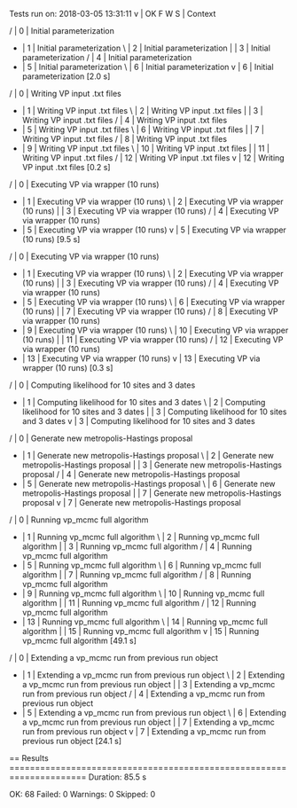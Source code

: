 Tests run on: 2018-03-05 13:31:11
v | OK F W S | Context
/ |  0       | Initial parameterization- |  1       | Initial parameterization\ |  2       | Initial parameterization| |  3       | Initial parameterization/ |  4       | Initial parameterization- |  5       | Initial parameterization\ |  6       | Initial parameterizationv |  6       | Initial parameterization [2.0 s]
/ |  0       | Writing VP input .txt files- |  1       | Writing VP input .txt files\ |  2       | Writing VP input .txt files| |  3       | Writing VP input .txt files/ |  4       | Writing VP input .txt files- |  5       | Writing VP input .txt files\ |  6       | Writing VP input .txt files| |  7       | Writing VP input .txt files/ |  8       | Writing VP input .txt files- |  9       | Writing VP input .txt files\ | 10       | Writing VP input .txt files| | 11       | Writing VP input .txt files/ | 12       | Writing VP input .txt filesv | 12       | Writing VP input .txt files [0.2 s]
/ |  0       | Executing VP via wrapper (10 runs)- |  1       | Executing VP via wrapper (10 runs)\ |  2       | Executing VP via wrapper (10 runs)| |  3       | Executing VP via wrapper (10 runs)/ |  4       | Executing VP via wrapper (10 runs)- |  5       | Executing VP via wrapper (10 runs)v |  5       | Executing VP via wrapper (10 runs) [9.5 s]
/ |  0       | Executing VP via wrapper (10 runs)- |  1       | Executing VP via wrapper (10 runs)\ |  2       | Executing VP via wrapper (10 runs)| |  3       | Executing VP via wrapper (10 runs)/ |  4       | Executing VP via wrapper (10 runs)- |  5       | Executing VP via wrapper (10 runs)\ |  6       | Executing VP via wrapper (10 runs)| |  7       | Executing VP via wrapper (10 runs)/ |  8       | Executing VP via wrapper (10 runs)- |  9       | Executing VP via wrapper (10 runs)\ | 10       | Executing VP via wrapper (10 runs)| | 11       | Executing VP via wrapper (10 runs)/ | 12       | Executing VP via wrapper (10 runs)- | 13       | Executing VP via wrapper (10 runs)v | 13       | Executing VP via wrapper (10 runs) [0.3 s]
/ |  0       | Computing likelihood for 10 sites and 3 dates- |  1       | Computing likelihood for 10 sites and 3 dates\ |  2       | Computing likelihood for 10 sites and 3 dates| |  3       | Computing likelihood for 10 sites and 3 datesv |  3       | Computing likelihood for 10 sites and 3 dates
/ |  0       | Generate new metropolis-Hastings proposal - |  1       | Generate new metropolis-Hastings proposal \ |  2       | Generate new metropolis-Hastings proposal | |  3       | Generate new metropolis-Hastings proposal / |  4       | Generate new metropolis-Hastings proposal - |  5       | Generate new metropolis-Hastings proposal \ |  6       | Generate new metropolis-Hastings proposal | |  7       | Generate new metropolis-Hastings proposal v |  7       | Generate new metropolis-Hastings proposal 
/ |  0       | Running vp_mcmc full algorithm- |  1       | Running vp_mcmc full algorithm\ |  2       | Running vp_mcmc full algorithm| |  3       | Running vp_mcmc full algorithm/ |  4       | Running vp_mcmc full algorithm- |  5       | Running vp_mcmc full algorithm\ |  6       | Running vp_mcmc full algorithm| |  7       | Running vp_mcmc full algorithm/ |  8       | Running vp_mcmc full algorithm- |  9       | Running vp_mcmc full algorithm\ | 10       | Running vp_mcmc full algorithm| | 11       | Running vp_mcmc full algorithm/ | 12       | Running vp_mcmc full algorithm- | 13       | Running vp_mcmc full algorithm\ | 14       | Running vp_mcmc full algorithm| | 15       | Running vp_mcmc full algorithmv | 15       | Running vp_mcmc full algorithm [49.1 s]
/ |  0       | Extending a vp_mcmc run from previous run object- |  1       | Extending a vp_mcmc run from previous run object\ |  2       | Extending a vp_mcmc run from previous run object| |  3       | Extending a vp_mcmc run from previous run object/ |  4       | Extending a vp_mcmc run from previous run object- |  5       | Extending a vp_mcmc run from previous run object\ |  6       | Extending a vp_mcmc run from previous run object| |  7       | Extending a vp_mcmc run from previous run objectv |  7       | Extending a vp_mcmc run from previous run object [24.1 s]

== Results =====================================================================
Duration: 85.5 s

OK:       68
Failed:   0
Warnings: 0
Skipped:  0
